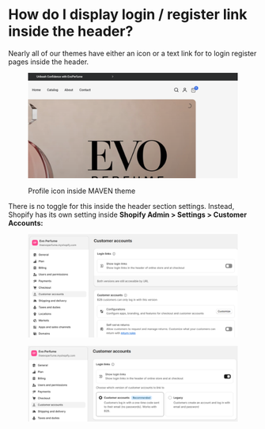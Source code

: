 # How do I display login / register link inside the header?

Nearly all of our themes have either an icon or a text link for to login register pages inside the header.

<figure><img src="../../.gitbook/assets/Screenshot 2024-12-21 152820.png" alt=""><figcaption><p>Profile icon inside MAVEN theme</p></figcaption></figure>

There is no toggle for this inside the header section settings. Instead, Shopify has its own setting inside **Shopify Admin > Settings > Customer Accounts:**

<figure><img src="../../.gitbook/assets/Screenshot 2024-12-21 152417.png" alt=""><figcaption></figcaption></figure>

<figure><img src="../../.gitbook/assets/Screenshot 2024-12-21 152336.png" alt=""><figcaption></figcaption></figure>
